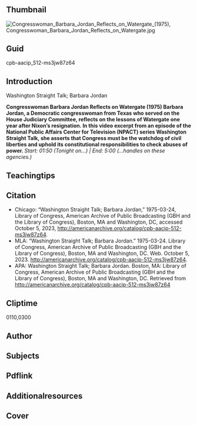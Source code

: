 # 

## Thumbnail

![Congresswoman_Barbara_Jordan_Reflects_on_Watergate_(1975), Congresswoman_Barbara_Jordan_Reflects_on_Watergate.jpg](https://s3.amazonaws.com/americanarchive.org/primary_source_sets/Congresswoman_Barbara_Jordan_Reflects_on_Watergate.jpg "Congresswoman_Barbara_Jordan_Reflects_on_Watergate_(1975)")

## Guid
cpb-aacip_512-ms3jw87z64

## Introduction

Washington Straight Talk; Barbara Jordan

<b> Congresswoman Barbara Jordan Reflects on Watergate (1975) </b>
<b> Barbara Jordan, a Democratic congresswoman from Texas who served on the House Judiciary Committee, reflects on the lessons of Watergate one year after Nixon’s resignation. In this video excerpt from an episode of the National Public Affairs Center for Television (NPACT) series Washington Straight Talk, she asserts that Congress must be the watchdog of civil liberties and uphold its constitutional responsibilities to check abuses of power. </b>
<i> Start: 01:50 (Tonight on…) | End: 5:00 (...handles on these agencies.) </i>

## Teachingtips

## Citation

- Chicago: “Washington Straight Talk; Barbara Jordan,” 1975-03-24, Library of Congress, American Archive of Public Broadcasting (GBH and the Library of Congress), Boston, MA and Washington, DC, accessed October 5, 2023, http://americanarchive.org/catalog/cpb-aacip-512-ms3jw87z64.
- MLA: “Washington Straight Talk; Barbara Jordan.” 1975-03-24. Library of Congress, American Archive of Public Broadcasting (GBH and the Library of Congress), Boston, MA and Washington, DC. Web. October 5, 2023. <http://americanarchive.org/catalog/cpb-aacip-512-ms3jw87z64>.
- APA: Washington Straight Talk; Barbara Jordan. Boston, MA: Library of Congress, American Archive of Public Broadcasting (GBH and the Library of Congress), Boston, MA and Washington, DC. Retrieved from http://americanarchive.org/catalog/cpb-aacip-512-ms3jw87z64


## Cliptime

0110,0300

## Author
## Subjects
## Pdflink
## Additionalresources
## Cover
